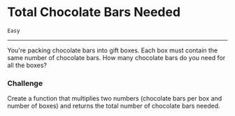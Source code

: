 # Total Chocolate Bars Needed

`Easy`

---

You're packing chocolate bars into gift boxes. Each box must contain the same number of chocolate bars. How many chocolate bars do you need for all the boxes?

### Challenge

Create a function that multiplies two numbers (chocolate bars per box and number of boxes) and returns the total number of chocolate bars needed.